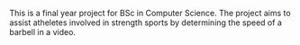 This is a final year project for BSc in Computer Science.
The project aims to assist atheletes involved in strength sports by determining the speed of a barbell in a video.
